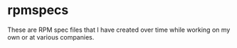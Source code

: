 # rpmspecs
These are RPM spec files that I have created over time while working on my own or at various companies.
